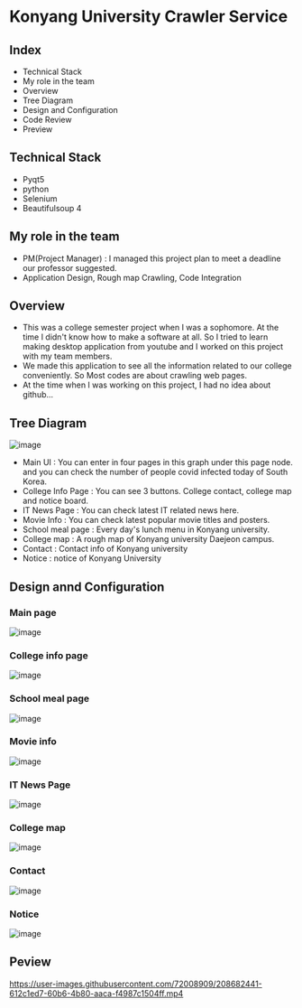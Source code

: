 # Konyang University Crawler Service


## Index
- Technical Stack
- My role in the team
- Overview
- Tree Diagram
- Design and Configuration
- Code Review
- Preview

## Technical Stack
- Pyqt5
- python
- Selenium
- Beautifulsoup 4

## My role in the team
- PM(Project Manager) : I managed this project plan to meet a deadline our professor suggested.
- Application Design, Rough map Crawling, Code Integration 

## Overview
- This was a college semester project when I was a sophomore. At the time I didn't know how to make a software at all. So I tried to learn making desktop application from youtube and I worked on this project with my team members.
- We made this application to see all the information related to our college conveniently. So Most codes are about crawling web pages.
- At the time when I was working on this project, I had no idea about github...

## Tree Diagram

![image](https://user-images.githubusercontent.com/72008909/208677436-5c2060f6-25e5-487d-a646-7628f756f44f.png)

- Main UI : You can enter in four pages in this graph under this page node. and you can check the number of people covid infected today of South Korea.
- College Info Page : You can see 3 buttons. College contact, college map and notice board.
- IT News Page : You can check latest IT related news here.
- Movie Info : You can check latest popular movie titles and posters.
- School meal page : Every day's lunch menu in Konyang university.
- College map : A rough map of Konyang university Daejeon campus.
- Contact : Contact info of Konyang university
- Notice : notice of Konyang University

## Design annd Configuration

### Main page
![image](https://user-images.githubusercontent.com/72008909/208680381-ceda31c0-d274-47b0-bdf3-89b087dfb56e.png)

### College info page
![image](https://user-images.githubusercontent.com/72008909/208680509-622a72b6-fdd8-4e71-b0a5-8e9b1b08f5a9.png)

### School meal page
![image](https://user-images.githubusercontent.com/72008909/208680592-689f2a65-826e-4e21-b324-8f00db98d920.png)


### Movie info
![image](https://user-images.githubusercontent.com/72008909/208681142-b78e13b1-381e-4860-81ac-4da2a27abf9d.png)


### IT News Page
![image](https://user-images.githubusercontent.com/72008909/208681239-f35b557b-d501-456f-93d8-58ef5becc2e0.png)

### College map
![image](https://user-images.githubusercontent.com/72008909/208681338-9c3a937c-615e-47f7-ae9d-76fdcf374d1a.png)

### Contact
![image](https://user-images.githubusercontent.com/72008909/208681432-894b40e7-41e4-40d3-8d56-4ef8c03bb3b9.png)

### Notice
![image](https://user-images.githubusercontent.com/72008909/208681490-65f7160a-6240-46e4-b45c-c03afe35c834.png)



## Peview

https://user-images.githubusercontent.com/72008909/208682441-612c1ed7-60b6-4b80-aaca-f4987c1504ff.mp4




